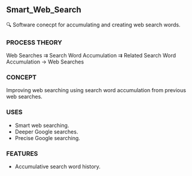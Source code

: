 ## Smart_Web_Search

🔍 Software conecpt for accumulating and creating web search words.

### PROCESS THEORY

Web Searches ⇉ Search Word Accumulation ⇉ Related Search Word Accumulation → Web Searches

### CONCEPT

Improving web searching using search word accumulation from previous web searches.

### USES

- Smart web searching.
- Deeper Google searches.
- Precise Google searching.

### FEATURES

- Accumulative search word history.
